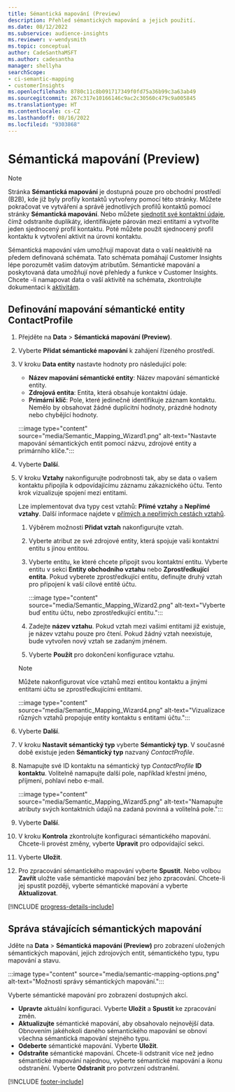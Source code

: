 ```yaml
---
title: Sémantická mapování (Preview)
description: Přehled sémantických mapování a jejich použití.
ms.date: 08/12/2022
ms.subservice: audience-insights
ms.reviewer: v-wendysmith
ms.topic: conceptual
author: CadeSanthaMSFT
ms.author: cadesantha
manager: shellyha
searchScope:
- ci-semantic-mapping
- customerInsights
ms.openlocfilehash: 8780c11c8b091717349f0fd75a36b99c3a63ab49
ms.sourcegitcommit: 267c317e10166146c9ac2c30560c479c9a005845
ms.translationtype: HT
ms.contentlocale: cs-CZ
ms.lasthandoff: 08/16/2022
ms.locfileid: "9303868"
---
```

# <a name="semantic-mappings-preview"></a>Sémantická mapování (Preview)

> [!NOTE]
> Stránka **Sémantická mapování** je dostupná pouze pro obchodní prostředí (B2B), kde již byly profily kontaktů vytvořeny pomocí této stránky. Můžete pokračovat ve vytváření a správě jednotlivých profilů kontaktů pomocí stránky **Sémantická mapování**. Nebo můžete [sjednotit své kontaktní údaje](data-unification-contacts.md), čímž odstraníte duplikáty, identifikujete párován mezi entitami a vytvoříte jeden sjednocený profil kontaktu. Poté můžete použít sjednocený profil kontaktu k vytvoření aktivit na úrovni kontaktu.

Sémantická mapování vám umožňují mapovat data o vaší neaktivitě na předem definovaná schémata. Tato schémata pomáhají Customer Insights lépe porozumět vašim datovým atributům. Sémantické mapování a poskytovaná data umožňují nové přehledy a funkce v Customer Insights. Chcete -li namapovat data o vaší aktivitě na schémata, zkontrolujte dokumentaci k [aktivitám](activities.md).

## <a name="define-a-contactprofile-semantic-entity-mapping"></a>Definování mapování sémantické entity ContactProfile

1. Přejděte na **Data** > **Sémantická mapování (Preview)**.

1. Vyberte **Přidat sémantické mapování** k zahájení řízeného prostředí.

1. V kroku **Data entity** nastavte hodnoty pro následující pole:

   - **Název mapování sémantické entity**: Název mapování sémantické entity.
   - **Zdrojová entita**: Entita, která obsahuje kontaktní údaje.
   - **Primární klíč**: Pole, které jedinečně identifikuje záznam kontaktu. Nemělo by obsahovat žádné duplicitní hodnoty, prázdné hodnoty nebo chybějící hodnoty.

   :::image type="content" source="media/Semantic_Mapping_Wizard1.png" alt-text="Nastavte mapování sémantických entit pomocí názvu, zdrojové entity a primárního klíče.":::

1. Vyberte **Další**.

1. V kroku **Vztahy** nakonfigurujte podrobnosti tak, aby se data o vašem kontaktu připojila k odpovídajícímu záznamu zákaznického účtu. Tento krok vizualizuje spojení mezi entitami.  

   Lze implementovat dva typy cest vztahů: **Přímé vztahy** a **Nepřímé vztahy**. Další informace najdete v [přímých a nepřímých cestách vztahů](relationships.md#relationship-paths).

   1. Výběrem možnosti **Přidat vztah** nakonfigurujte vztah.
   1. Vyberte atribut ze své zdrojové entity, která spojuje vaši kontaktní entitu s jinou entitou.
   1. Vyberte entitu, ke které chcete připojit svou kontaktní entitu. Vyberte entitu v sekci **Entity obchodního vztahu** nebo **Zprostředkující entita**. Pokud vyberete zprostředkující entitu, definujte druhý vztah pro připojení k vaší cílové entitě účtu.

      :::image type="content" source="media/Semantic_Mapping_Wizard2.png" alt-text="Vyberte buď entitu účtu, nebo zprostředkující entitu.":::

   1. Zadejte **název vztahu**. Pokud vztah mezi vašimi entitami již existuje, je název vztahu pouze pro čtení. Pokud žádný vztah neexistuje, bude vytvořen nový vztah se zadaným jménem.
   1. Vyberte **Použít** pro dokončení konfigurace vztahu.

   > [!NOTE]
   > Můžete nakonfigurovat více vztahů mezi entitou kontaktu a jinými entitami účtu se zprostředkujícími entitami.
   
     :::image type="content" source="media/Semantic_Mapping_Wizard4.png" alt-text="Vizualizace různých vztahů propojuje entity kontaktu s entitami účtu.":::

1. Vyberte **Další**.

1. V kroku **Nastavit sémantický typ** vyberte **Sémantický typ**. V současné době existuje jeden **Sémantický typ** nazvaný *ContactProfile*.

1. Namapujte své ID kontaktu na sémantický typ *ContactProfile* **ID kontaktu**. Volitelně namapujte další pole, například křestní jméno, příjmení, pohlaví nebo e-mail.

   :::image type="content" source="media/Semantic_Mapping_Wizard5.png" alt-text="Namapujte atributy svých kontaktních údajů na zadaná povinná a volitelná pole.":::

1. Vyberte **Další**.

1. V kroku **Kontrola** zkontrolujte konfiguraci sémantického mapování. Chcete-li provést změny, vyberte **Upravit** pro odpovídající sekci.

1. Vyberte **Uložit**.

1. Pro zpracování sémantického mapování vyberte **Spustit**. Nebo volbou **Zavřít** uložte vaše sémantické mapování bez jeho zpracování. Chcete-li jej spustit později, vyberte sémantické mapování a vyberte **Aktualizovat**.

[!INCLUDE [progress-details-include](includes/progress-details-pane.md)]

## <a name="manage-existing-semantic-mappings"></a>Správa stávajících sémantických mapování

Jděte na **Data** > **Sémantická mapování (Preview)** pro zobrazení uložených sémantických mapování, jejich zdrojových entit, sémantického typu, typu mapování a stavu.

:::image type="content" source="media/semantic-mapping-options.png" alt-text="Možnosti správy sémantických mapování.":::

Vyberte sémantické mapování pro zobrazení dostupných akcí.
- **Upravte** aktuální konfiguraci. Vyberte **Uložit** a **Spustit** ke zpracování změn.
- **Aktualizujte** sémantické mapování, aby obsahovalo nejnovější data. Obnovením jakéhokoli daného sémantického mapování se obnoví všechna sémantická mapování stejného typu.
- **Odeberte** sémantické mapování. Vyberte **Uložit**.
- **Odstraňte** sémantické mapování. Chcete-li odstranit více než jedno sémantické mapování najednou, vyberte sémantické mapování a ikonu odstranění. Vyberte **Odstranit** pro potvrzení odstranění.

[!INCLUDE [footer-include](includes/footer-banner.md)]
